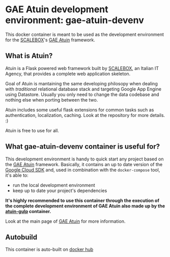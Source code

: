 # GAE Atuin development environment: gae-atuin-devenv

This docker container is meant to be used as the development environment for the [SCALEBOX]'s [GAE Atuin] framework.

## What is Atuin?

Atuin is a Flask powered web framework built by [SCALEBOX], an Italian IT Agency,
that provides a complete web application skeleton.

Goal of Atuin is mantaining the same developing philosopy when dealing with *traditional*
relational database stack and targeting Google App Engine using Datastore.
Usually you only need to change the data codebase and nothing else when porting between the two.

Atuin includes some useful flask extensions for common tasks such as authentication,
localization, caching. Look at the repository for more details. :)

Atuin is free to use for all.


## What gae-atuin-devenv container is useful for?

This development environment is handy to quick start any project based on the [GAE Atuin] framework.
Basically, it contains an up to date version of the [Google Cloud SDK] and, used in combination with the 
`docker-compose` tool, it's able to:

- run the local development environment
- keep up to date your project's dependencies

**It's highly recommended to use this container through the execution of the complete development environment
of GAE Atuin also made up by the [atuin-gulp] container.**

Look at the main page of [GAE Atuin] for more information. 


## Autobuild

This container is auto-built on [docker hub]

[GAE Atuin]: https://bitbucket.org/scalebox/gae-atuin
[Google Cloud SDK]: https://cloud.google.com/sdk/
[SCALEBOX]: http://www.scalebox.it/en/home
[atuin-gulp]: https://github.com/xcash/atuin-gulp
[docker hub]: https://hub.docker.com/r/nyxgear/gae-atuin-devenv/ 
